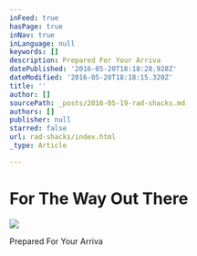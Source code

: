 ```yaml
---
inFeed: true
hasPage: true
inNav: true
inLanguage: null
keywords: []
description: Prepared For Your Arriva
datePublished: '2016-05-20T18:18:28.928Z'
dateModified: '2016-05-20T18:18:15.320Z'
title: ''
author: []
sourcePath: _posts/2016-05-19-rad-shacks.md
authors: []
publisher: null
starred: false
url: rad-shacks/index.html
_type: Article

---
```

# For The Way Out There
![](https://the-grid-user-content.s3-us-west-2.amazonaws.com/34199c80-9132-4629-a9cc-671b5690b930.jpg)

Prepared For Your Arriva